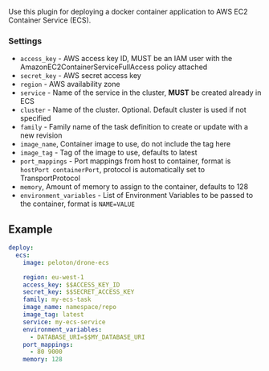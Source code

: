 Use this plugin for deploying a docker container application to AWS EC2 Container Service (ECS).  

### Settings

* `access_key` - AWS access key ID, MUST be an IAM user with the AmazonEC2ContainerServiceFullAccess policy attached
* `secret_key` - AWS secret access key
* `region` - AWS availability zone
* `service` - Name of the service in the cluster, **MUST** be created already in ECS
* `cluster` - Name of the cluster. Optional. Default cluster is used if not specified
* `family` - Family name of the task definition to create or update with a new revision
* `image_name`, Container image to use, do not include the tag here
* `image_tag` - Tag of the image to use, defaults to latest
* `port_mappings` - Port mappings from host to container, format is `hostPort containerPort`, protocol is automatically set to TransportProtocol
* `memory`, Amount of memory to assign to the container, defaults to 128
* `environment_variables` - List of Environment Variables to be passed to the container, format is `NAME=VALUE`

## Example

```yaml
deploy:
  ecs:
    image: peloton/drone-ecs

    region: eu-west-1
    access_key: $$ACCESS_KEY_ID
    secret_key: $$SECRET_ACCESS_KEY
    family: my-ecs-task
    image_name: namespace/repo
    image_tag: latest
    service: my-ecs-service
    environment_variables:
      - DATABASE_URI=$$MY_DATABASE_URI
    port_mappings:
      - 80 9000
    memory: 128
```
